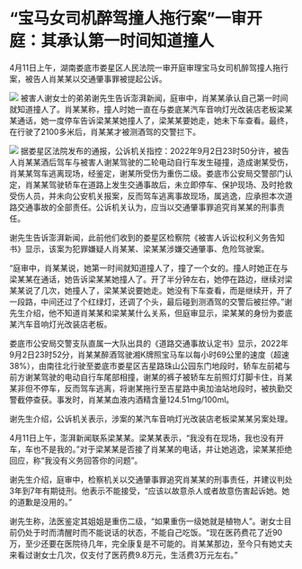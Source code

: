 # “宝马女司机醉驾撞人拖行案”一审开庭：其承认第一时间知道撞人

4月11日上午，湖南娄底市娄星区人民法院一审开庭审理宝马女司机醉驾撞人拖行案，被告人肖某某以交通肇事罪被提起公诉。

![](https://inews.gtimg.com/newsapp_bt/0/15774982760/1000)
被害人谢女士的弟弟谢先生告诉澎湃新闻，庭审中，肖某某承认自己第一时间就知道撞人了。肖某某称，撞人时她一直在与娄底某汽车音响灯光改装店老板梁某某通话，她一度停车告诉梁某某她撞人了，梁某某要她走，她未下车查看。最终，在行驶了2100多米后，肖某某才被测酒驾的交警拦下。

![](https://inews.gtimg.com/newsapp_bt/0/15774982761/1000)
据娄星区法院发布的通报，公诉机关指控：2022年9月2日23时50分许，被告人肖某某酒后驾车与被害人谢某驾驶的二轮电动自行车发生碰撞，造成谢某受伤，肖某某驾车逃离现场，经鉴定，谢某所受伤为重伤二级。娄底市公安局交警部门认定，肖某某驾驶轿车在道路上发生交通事故后，未立即停车、保护现场、及时抢救受伤人员，并未向公安机关报案，反而驾车逃离事故现场，属逃逸，应承担本次道路交通事故的全部责任。公诉机关认为，应当以交通肇事罪追究肖某某的刑事责任。

谢先生告诉澎湃新闻，此前他们收到的娄星区检察院《被害人诉讼权利义务告知书》显示，该案为犯罪嫌疑人肖某某、梁某某涉嫌交通肇事、危险驾驶案。

“庭审中，肖某某说，她第一时间就知道撞人了，撞了一个女的。撞人时她正在与梁某某在通话，她告诉梁某某她撞人了。开了半分钟左右，她停在路边，继续对梁某某说了几次，她撞人了，梁某某说要她走。她没有下车查看，而是继续开，开了一段路，中间还过了个红绿灯，还调了个头，最后碰到测酒驾的交警后被拦停。”谢先生介绍，他不知道肖某某和梁某某什么关系，但庭审显示，梁某某的身份为娄底某汽车音响灯光改装店老板。

娄底市公安局交警支队直属一大队出具的《道路交通事故认定书》显示，2022年9月2日23时52分，肖某某醉酒驾驶湘K牌照宝马车以每小时69公里的速度（超速38%），由南往北行驶至娄底市娄星区吉星路珠山公园东门地段时，轿车左前裙与前方谢某驾驶的电动自行车尾部相撞，谢某的裤子被轿车左前照灯灯脚卡住，肖某某非但不停车，反而驾车逃离，将谢某拖行至吉星路中奥加油站地段时，被执勤交警截停查获。事发时，肖某某血液内酒精含量124.51mg/100ml。

谢先生介绍，公诉机关表示，涉案的某汽车音响灯光改装店老板梁某某另案处理。

4月11日上午，澎湃新闻联系梁某某。梁某某表示，“我没有在现场，我也没有开车，车也不是我的。”对于梁某某是否接了肖某某的电话，并让她逃逸，梁某某拒绝回应，称“我没有义务回答你的问题”。

谢先生介绍，庭审中，检察机关以交通肇事罪追究肖某某的刑事责任，并建议判处3年到7年有期徒刑。他表示不能接受，“应该以故意杀人或者故意伤害起诉她。她的道歉是没用的。”

谢先生称，法医鉴定其姐姐是重伤二级，“如果重伤一级她就是植物人”。谢女士目前仍处于时而清醒时而不能说话的状态，不能自己吃饭。“现在医药费花了近90万，至少还要在医院待几年，完全康复是不可能的。肖某某那边，至今只有她丈夫来看过谢女士几次，仅支付了医药费9.8万元，生活费3万元左右。”

